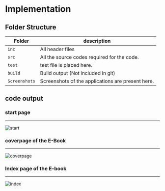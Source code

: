 # Implementation

## Folder Structure
Folder        | description
--------------| ----------------------------------------------
`inc`         | All header files
`src`         | All the source codes required for the code.
`test`        | test file is placed here.
`build`       | Build output (Not included in git)
`Screenshots` | Screenshots of the applications are present here.

## code output

### start page

-------------------------

![start](https://user-images.githubusercontent.com/94314671/146008658-93b9a9ad-d8ba-4f76-8222-583320239632.jpeg)

### coverpage of the E-Book

----------------------------

![coverpage](https://user-images.githubusercontent.com/94314671/146009012-04b243e9-ace7-4e0a-86f4-2bb85df4e1b4.jpeg)

### Index page of the E-book

-----------------------------

![index](https://user-images.githubusercontent.com/94314671/146009191-fa8cd2a9-6c22-4798-935e-663de908866c.jpeg)
